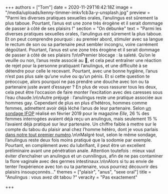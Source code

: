 +++
authors = ["Tom"]
date = 2020-11-29T16:42:18Z
image = "/media/uploads/kenny-timmer-imkv1cb3a-y-unsplash.jpg"
preview = "Parmi les diverses pratiques sexuelles orales, l’anulingus est sûrement la plus taboue. Pourtant, l’anus est une zone très érogène et il serait dommage de passer à côté de ses plaisirs&nbsp;!"
section = "On débunke"
text = "Parmi les diverses pratiques sexuelles orales, l’anulingus est sûrement la plus taboue. Et on peut comprendre pourquoi&nbsp;: au premier abord, stimuler avec sa langue le rectum de son ou sa partenaire peut sembler incongru, voire carrément dégoûtant. Pourtant, l’anus est une zone très érogène et il serait dommage de passer à côté de ses plaisirs&nbsp;!\n\nPremier blocage&nbsp;: la saleté. Qu’on le veuille ou non, l’anus reste associé au 💩, et cela peut entraîner une réaction de rejet pour la personne pratiquant l’anulingus, et une difficulté à se détendre pour celle le recevant. Pourtant, avec une bonne hygiène, l’anus n’est pas plus sale qu’une vulve ou qu’un pénis. Et si cette question te préoccupe, alors pourquoi ne pas prendre une douche avec ton ou ta partenaire juste avant d’essayer&nbsp;? En plus de vous rassurer tous les deux, cela peut être l’occasion de faire monter l’excitation avec des caresses sous l’eau chaude.\n\nAutre préjugé&nbsp;: l’anulingus reste une pratique associée aux hommes gay. Cependant de plus en plus d’hétéros, hommes comme femmes, admettent avoir déjà léché l’anus de leur partenaire. Selon [un sondage IFOP](https://www.ifop.com/wp-content/uploads/2019/02/Analyse_ELLE_FK_2019.02.14.pdf) réalisé en février 2019 pour le magazine _Elle_, 26&nbsp;% des femmes interrogées avaient déjà reçu un anulingus, mais seulement 15&nbsp;% l’avaient déjà pratiqué sur leur partenaire. Un chiffre faible à mettre sur le compte du tabou du plaisir anal chez l’homme hétéro, dont je vous parlais [dans notre tout premier numéro](https://lepointq.com/newsletters/le-plaisir-dans-tous-ses-etats/).\n\nMalgré tout, selon le même sondage, l’anulingus reste deux fois moins pratiqué que la sodomie par exemple. Pourtant, en complément avec du lubrifiant, il peut être un excellent préliminaire avant une pénétration anale. Attention toutefois&nbsp;: mieux vaut éviter d’enchaîner un anulingus et un cunnilingus, afin de ne pas contaminer la flore vaginale avec des germes intestinaux.\n\nAlors si tu as envie de tenter l’expérience avec ton ou ta partenaire, vous pourriez découvrir des plaisirs insoupçonnés..."
themes = ["plaisir", "anus", "sexe oral"]
title = "Anulingus&nbsp;: vous avez dit tabou&nbsp;?"
veracity = "Pas exactement"

+++

